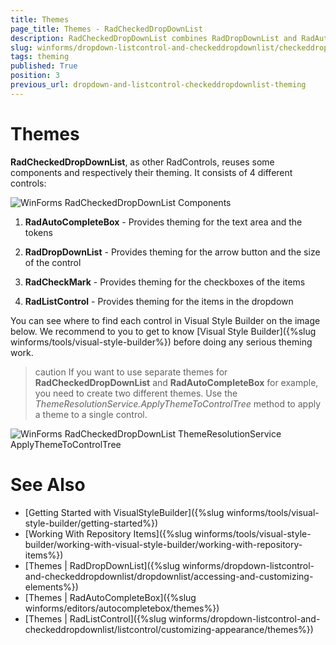 ```yaml
---
title: Themes
page_title: Themes - RadCheckedDropDownList
description: RadCheckedDropDownList combines RadDropDownList and RadAutoCompleteBox in order to provide functionality to check items in the drop down area and tokenize them in the text area. 
slug: winforms/dropdown-listcontrol-and-checkeddropdownlist/checkeddropdownlist/theming
tags: theming
published: True
position: 3
previous_url: dropdown-and-listcontrol-checkeddropdownlist-theming
---
```


# Themes

__RadCheckedDropDownList__, as other RadControls, reuses some components and respectively their theming. It consists of 4 different controls:
        
![WinForms RadCheckedDropDownList Components](images/dropdown-and-listcontrol-checkeddropdownlist-theming001.png)

1. __RadAutoCompleteBox__ - Provides theming for the text area and the tokens
            

1. __RadDropDownList__ - Provides theming for the arrow button and the size of the control
            

1. __RadCheckMark__ - Provides theming for the checkboxes of the items
            

1. __RadListControl__ - Provides theming for the items in the dropdown
            

You can see where to find each control in Visual Style Builder on the image below. We recommend to you to get to know [Visual Style Builder]({%slug winforms/tools/visual-style-builder%}) before doing any serious theming work.
        
>caution If you want to use separate themes for __RadCheckedDropDownList__ and __RadAutoCompleteBox__ for example, you need to create two different themes. Use the *ThemeResolutionService.ApplyThemeToControlTree* method to apply a theme to a single control.

![WinForms RadCheckedDropDownList ThemeResolutionService ApplyThemeToControlTree](images/dropdown-and-listcontrol-checkeddropdownlist-theming002.png)

# See Also 

* [Getting Started with VisualStyleBuilder]({%slug winforms/tools/visual-style-builder/getting-started%})
* [Working With Repository Items]({%slug winforms/tools/visual-style-builder/working-with-visual-style-builder/working-with-repository-items%})
* [Themes | RadDropDownList]({%slug winforms/dropdown-listcontrol-and-checkeddropdownlist/dropdownlist/accessing-and-customizing-elements%})
* [Themes | RadAutoCompleteBox]({%slug winforms/editors/autocompletebox/themes%})
* [Themes | RadListControl]({%slug winforms/dropdown-listcontrol-and-checkeddropdownlist/listcontrol/customizing-appearance/themes%})
